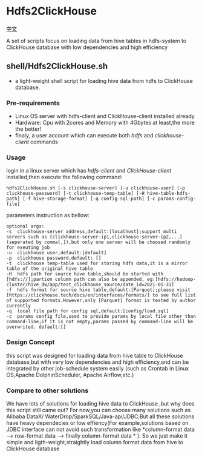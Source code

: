 # Hdfs2ClickHouse

[中文](README_zh.md)

A set of scripts focus on loading data from hive tables in hdfs-system to ClickHouse database with low dependencies and high efficiency

## shell/Hdfs2ClickHouse.sh

- a light-weight shell script for loading hive data from hdfs to ClickHouse database.


### Pre-requirements

- Linux OS server with hdfs-client and ClickHouse-client installed already
- Hardware: Cpu with 2cores and Memory with 4Gbytes at least,the more the better!
- finaly, a user account which can execute both *hdfs* and *clickhouse-client* commands

### Usage

login in a linux server which has *hdfs-client* and *ClickHouse-client* installed,then execute the following command:

```shell
hdfs2ClickHouse.sh [-s clickhouse-server] [-u clickhouse-user] [-p clickhouse-password] [-t clickhouse-temp-table] [-H hive-table-hdfs-path] [-f hive-storage-format] [-q config-sql-path] [-c params-config-file]
```

parameters instruction as bellow:

```
optional args:
-s  clickhouse-server address,default:[localhost];support multi servers such as [clickhouse-server-ip1,clickhouse-server-ip2,...](seperated by comma[,]),but only one server will be choosed randomly for exeuting job
-u  clickhouse user,default:[default]
-p  clickhouse password,default: []
-t  clickhouse temp-table used for storing hdfs data,it is a mirror table of the original hive table
-H  hdfs path for source hive table,should be started with [hdfs://];partion column path can also be appended, eg:[hdfs://hadoop-cluster/hive_dw/app/test_clickhouse_source/date_id=2021-01-31]
-f  hdfs format for source hive table,default:[Parquet];please visit [https://clickhouse.tech/docs/en/interfaces/formats/] to see full list of supported formats.However,only [Parquet] format is tested by author currently 
-q  local file path for config sql,default:[config/load.sql]
-c  params config file,used to provide params by local file other than command-line;if it is not empty,params passed by command-line will be overwrited. default:[]
```

### Design Concept
this script was designed for loading data from hive table to ClickHouse database,but with very low dependencies and high efficiency,and can be integrated by other job-schedule system easily (such as  Crontab in Linux OS,Apache DolphinScheduler, Apache Airflow,etc.)

### Compare to  other solutions
We have lots of solutions for loading hive data to ClickHouse ,but why does this script still came out?
For now,you can choose many solutions such as Alibaba DataX/ WaterDrop/SparkSQL/Java-api/JDBC;But all these solutions have heavy dependecies or low effiency(For example,solutions based on JDBC interface can not avoid such transformation like *column-format data --> row-format data --> finally column-format data * ). So we just make it simple and ligth-weight,straightly load column format data from hive to ClickHouse database
